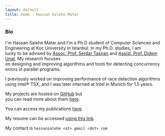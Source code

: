 ```yaml
---
layout: default
title: Home - Hassan Salehe Matar
---
```


### Bio

I'm Hassan Salehe Matar and I'm a Ph.D student of Computer Sciences and  
Engineering at Koc University in Istanbul. In my Ph.D. studies, I am  
lucky to be advised by [Assoc. Prof. Serdar Tasiran](https://www.linkedin.com/in/serdar-tasiran-7841087)
and [Assist. Prof. Didem Unat](https://home.ku.edu.tr/~dunat/).  My research focuses  
on designing and improving algorithms and tools for detecting concurrency  
errors in parallel programs.

I previously worked on improving performance of race detection algorithms  
using Intel® TSX, and I was later interned at Intel in Munich for 1.5 years.

My projects are hosted on [GitHub](https://github.com/hassansalehe) but  
you can read more about them [here](projects).

You can access my publications [here](publications).

My resume can be accessed [using this link](cv).

My contact is `hassansalehe <at> gmail <dot> com`
